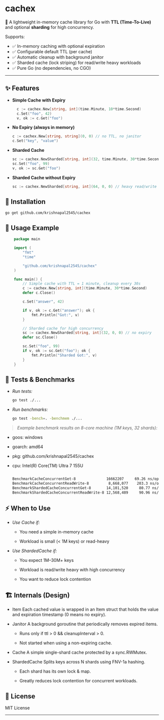 # cachex

🚀 A lightweight in-memory cache library for Go with **TTL (Time-To-Live)** and optional **sharding** for high concurrency.  

Supports:
- ✅ In-memory caching with optional expiration  
- ✅ Configurable default TTL (per cache)  
- ✅ Automatic cleanup with background janitor  
- ✅ Sharded cache (lock striping) for read/write heavy workloads  
- ✅ Pure Go (no dependencies, no CGO)  

---

## ✨ Features

- **Simple Cache with Expiry**
  ```go
    c := cachex.New[string, int](time.Minute, 10*time.Second)
    c.Set("foo", 42)
    v, ok := c.Get("foo")
  ```
- **No Expiry (always in memory)**
    ```go
    c := cachex.New[string, string](0, 0) // no TTL, no janitor
    c.Set("key", "value")

    ```
- **Sharded Cache**
    ```go
    sc := cachex.NewSharded[string, int](32, time.Minute, 30*time.Second)
    sc.Set("foo", 99)
    v, ok := sc.Get("foo")
    ```
- **Sharded Cache without Expiry**
    ```go
    sc := cachex.NewSharded[string, int](64, 0, 0) // heavy read/write cache
    ```

## 🔧 Installation
    go get github.com/krishnapal2545/cachex

## 📖 Usage Example

```go
    package main

    import (
        "fmt"
        "time"

        "github.com/krishnapal2545/cachex"
    )

    func main() {
        // Simple cache with TTL = 1 minute, cleanup every 30s
        c := cachex.New[string, int](time.Minute, 30*time.Second)
        defer c.Close()

        c.Set("answer", 42)

        if v, ok := c.Get("answer"); ok {
            fmt.Println("Got:", v)
        }

        // Sharded cache for high concurrency
        sc := cachex.NewSharded[string, int](32, 0, 0) // no expiry
        defer sc.Close()

        sc.Set("foo", 99)
        if v, ok := sc.Get("foo"); ok {
            fmt.Println("Sharded Got:", v)
        }
    }
```

## 🧪 Tests & Benchmarks

- *Run tests:*

    ```bash
    go test ./...
    ```


- *Run benchmarks:*

    ```bash 
    go test -bench=. -benchmem ./...
    ```


>  *Example benchmark results on 8-core machine (1M keys, 32 shards):*

- goos: windows
- goarch: amd64
- pkg: github.com/krishnapal2545/cachex
- cpu: Intel(R) Core(TM) Ultra 7 155U

    ```bash

    BenchmarkCacheConcurrentGet-8              16662207     69.26 ns/op
    BenchmarkCacheConcurrentReadWrite-8         8,668,077    203.3 ns/op
    BenchmarkShardedCacheConcurrentGet-8       14,101,520     80.77 ns/op
    BenchmarkShardedCacheConcurrentReadWrite-8 12,568,489     90.96 ns/op

    ```

##  ⚡ When to Use

- *Use Cache if:*

    - You need a simple in-memory cache

    - Workload is small (< 1M keys) or read-heavy

- *Use ShardedCache if:* 

    - You expect 1M–30M+ keys

    - Workload is read/write heavy with high concurrency

    - You want to reduce lock contention

## 🏗 Internals (Design)

- Item
Each cached value is wrapped in an Item struct that holds the value and expiration timestamp (0 means no expiry).

- Janitor
A background goroutine that periodically removes expired items.

    - Runs only if ttl > 0 && cleanupInterval > 0.

    - Not started when using a non-expiring cache.

- Cache
A simple single-shard cache protected by a sync.RWMutex.

- ShardedCache
Splits keys across N shards using FNV-1a hashing.

    -   Each shard has its own lock & map.

    - Greatly reduces lock contention for concurrent workloads.


## 📜 License

MIT License

---
